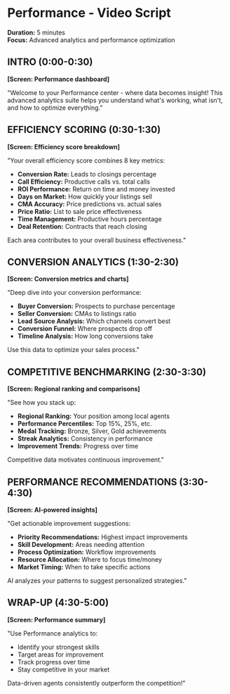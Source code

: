 # Performance - Video Script
**Duration:** 5 minutes  
**Focus:** Advanced analytics and performance optimization

## INTRO (0:00-0:30)
**[Screen: Performance dashboard]**

"Welcome to your Performance center - where data becomes insight! This advanced analytics suite helps you understand what's working, what isn't, and how to optimize everything."

## EFFICIENCY SCORING (0:30-1:30)
**[Screen: Efficiency score breakdown]**

"Your overall efficiency score combines 8 key metrics:
- **Conversion Rate:** Leads to closings percentage
- **Call Efficiency:** Productive calls vs. total calls
- **ROI Performance:** Return on time and money invested
- **Days on Market:** How quickly your listings sell
- **CMA Accuracy:** Price predictions vs. actual sales
- **Price Ratio:** List to sale price effectiveness
- **Time Management:** Productive hours percentage
- **Deal Retention:** Contracts that reach closing

Each area contributes to your overall business effectiveness."

## CONVERSION ANALYTICS (1:30-2:30)
**[Screen: Conversion metrics and charts]**

"Deep dive into your conversion performance:
- **Buyer Conversion:** Prospects to purchase percentage
- **Seller Conversion:** CMAs to listings ratio
- **Lead Source Analysis:** Which channels convert best
- **Conversion Funnel:** Where prospects drop off
- **Timeline Analysis:** How long conversions take

Use this data to optimize your sales process."

## COMPETITIVE BENCHMARKING (2:30-3:30)
**[Screen: Regional ranking and comparisons]**

"See how you stack up:
- **Regional Ranking:** Your position among local agents
- **Performance Percentiles:** Top 15%, 25%, etc.
- **Medal Tracking:** Bronze, Silver, Gold achievements
- **Streak Analytics:** Consistency in performance
- **Improvement Trends:** Progress over time

Competitive data motivates continuous improvement."

## PERFORMANCE RECOMMENDATIONS (3:30-4:30)
**[Screen: AI-powered insights]**

"Get actionable improvement suggestions:
- **Priority Recommendations:** Highest impact improvements
- **Skill Development:** Areas needing attention
- **Process Optimization:** Workflow improvements
- **Resource Allocation:** Where to focus time/money
- **Market Timing:** When to take specific actions

AI analyzes your patterns to suggest personalized strategies."

## WRAP-UP (4:30-5:00)
**[Screen: Performance summary]**

"Use Performance analytics to:
- Identify your strongest skills
- Target areas for improvement
- Track progress over time
- Stay competitive in your market

Data-driven agents consistently outperform the competition!"